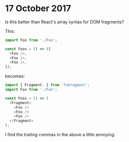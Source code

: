 # 17 October 2017

Is this better than React's array syntax for DOM fragments?

This:

```javascript
import Foo from './Foo';

const Foos = () => ([
  <Foo />,
  <Foo />,
  <Foo />,
]);
```

becomes:

```javascript
import { Fragment, } from 'fuhragment';
import Foo from './Foo';

const Foos = () => (
  <Fragment>
    <Foo />
    <Foo />
    <Foo />
  </Fragment>
);
```

I find the trailing commas in the above a little annoying.
